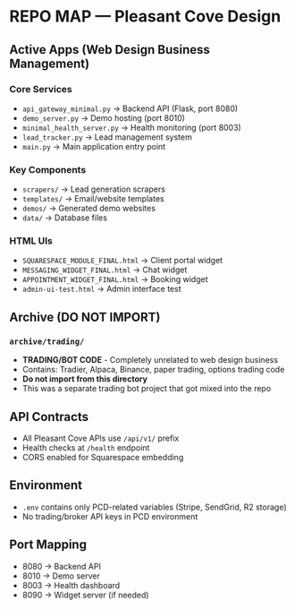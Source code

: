 # REPO MAP — Pleasant Cove Design

## Active Apps (Web Design Business Management)

### Core Services
- `api_gateway_minimal.py` → Backend API (Flask, port 8080)
- `demo_server.py` → Demo hosting (port 8010)
- `minimal_health_server.py` → Health monitoring (port 8003)
- `lead_tracker.py` → Lead management system
- `main.py` → Main application entry point

### Key Components
- `scrapers/` → Lead generation scrapers
- `templates/` → Email/website templates
- `demos/` → Generated demo websites
- `data/` → Database files

### HTML UIs
- `SQUARESPACE_MODULE_FINAL.html` → Client portal widget
- `MESSAGING_WIDGET_FINAL.html` → Chat widget
- `APPOINTMENT_WIDGET_FINAL.html` → Booking widget
- `admin-ui-test.html` → Admin interface test

## Archive (DO NOT IMPORT)

### `archive/trading/`
- **TRADING/BOT CODE** - Completely unrelated to web design business
- Contains: Tradier, Alpaca, Binance, paper trading, options trading code
- **Do not import from this directory**
- This was a separate trading bot project that got mixed into the repo

## API Contracts

- All Pleasant Cove APIs use `/api/v1/` prefix
- Health checks at `/health` endpoint
- CORS enabled for Squarespace embedding

## Environment

- `.env` contains only PCD-related variables (Stripe, SendGrid, R2 storage)
- No trading/broker API keys in PCD environment

## Port Mapping

- 8080 → Backend API
- 8010 → Demo server
- 8003 → Health dashboard
- 8090 → Widget server (if needed)
